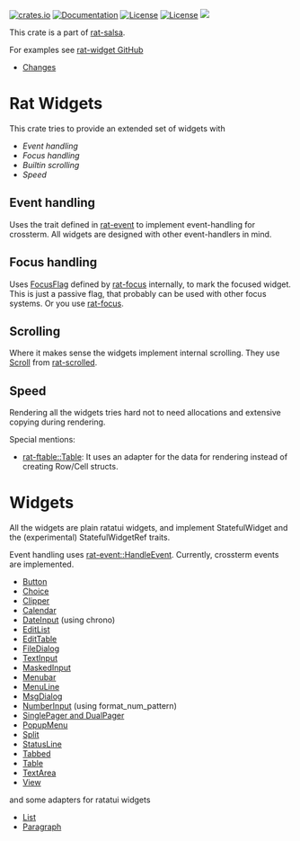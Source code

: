 [![crates.io](https://img.shields.io/crates/v/rat-widget.svg)](https://crates.io/crates/rat-widget)
[![Documentation](https://docs.rs/rat-widget/badge.svg)](https://docs.rs/rat-widget)
[![License](https://img.shields.io/badge/license-MIT-blue.svg)](https://opensource.org/licenses/MIT)
[![License](https://img.shields.io/badge/license-APACHE-blue.svg)](https://www.apache.org/licenses/LICENSE-2.0)
![](https://tokei.rs/b1/github/thscharler/rat-widget)

This crate is a part of [rat-salsa][refRatSalsa].

For examples see [rat-widget GitHub][refGitHubWidget]

* [Changes](https://github.com/thscharler/rat-widget/blob/master/changes.md)

# Rat Widgets

This crate tries to provide an extended set of widgets with

- *Event handling*
- *Focus handling*
- *Builtin scrolling*
- *Speed*

## Event handling

Uses the trait defined in [rat-event][refRatEvent] to implement
event-handling for crossterm. All widgets are designed with other
event-handlers in mind.

## Focus handling

Uses [FocusFlag][refRatFocusFlag] defined by
[rat-focus][refRatFocus] internally, to mark the focused widget.
This is just a passive flag, that probably can be used with other
focus systems. Or you use [rat-focus][refRatFocus].

## Scrolling

Where it makes sense the widgets implement internal scrolling.
They use [Scroll][refScroll] from [rat-scrolled][refRatScrolled].

## Speed

Rendering all the widgets tries hard not to need allocations and
extensive copying during rendering.

Special mentions:

- [rat-ftable::Table][refRatTable]: It uses an adapter for the data
  for rendering instead of creating Row/Cell structs.

# Widgets

All the widgets are plain ratatui widgets, and implement StatefulWidget and
the (experimental) StatefulWidgetRef traits.

Event handling uses [rat-event::HandleEvent][refRatEvent].
Currently, crossterm events are implemented.

* [Button](button/index.html)
* [Choice](choice/index.html)
* [Clipper](clipper/index.html)
* [Calendar](calendar/index.html)
* [DateInput](date_input/index.html) (using chrono)
* [EditList](list/edit/index.html)
* [EditTable](table/edit/index.html)
* [FileDialog](file_dialog/index.html)
* [TextInput](input/index.html)
* [MaskedInput](masked_input/index.html)
* [Menubar](menubar/index.html)
* [MenuLine](menuline/index.html)
* [MsgDialog](msgdialog/index.html)
* [NumberInput](number_input/index.html) (using format_num_pattern)
* [SinglePager and DualPager](pager/index.html)
* [PopupMenu](popup_menu/index.html)
* [Split](splitter/index.html)
* [StatusLine](statusline/index.html)
* [Tabbed](tabbed/index.html)
* [Table](table/index.html)
* [TextArea](textarea/index.html)
* [View](view/index.html)

and some adapters for ratatui widgets

* [List](list/index.html)
* [Paragraph](paragraph/index.html)

[refRatSalsa]: https://docs.rs/rat-salsa/latest/rat_salsa/

[refRatEvent]: https://docs.rs/rat-event

[refRatFocus]: https://docs.rs/rat-focus

[refRatFocusFlag]: https://docs.rs/rat-focus/latest/rat_focus/struct.FocusFlag.html

[refScroll]: https://docs.rs/rat-scrolled/latest/rat_scrolled/struct.Scroll.html

[refRatScrolled]: https://docs.rs/rat-scrolled

[refRatTable]: https://docs.rs/rat-ftable

[refRatTextArea]: textarea/index.html

[refGitHubWidget]: https://github.com/thscharler/rat-widget/tree/master/examples

